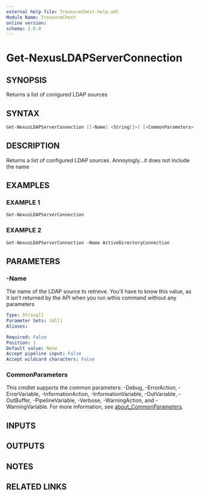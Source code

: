 ```yaml
---
external help file: TreasureChest-help.xml
Module Name: TreasureChest
online version:
schema: 2.0.0
---
```


# Get-NexusLDAPServerConnection

## SYNOPSIS

Returns a list of conigured LDAP sources

## SYNTAX

```powershell
Get-NexusLDAPServerConnection [[-Name] <String[]>] [<CommonParameters>]
```

## DESCRIPTION

Returns a list of configured LDAP sources.
Annoyingly...it does not include the name

## EXAMPLES

### EXAMPLE 1

```powershell
Get-NexusLDAPServerConnection
```

### EXAMPLE 2

```powershell
Get-NexusLDAPServerConnection -Name ActiveDirectoryConnection
```

## PARAMETERS

### -Name

The name of the LDAP source to retrieve.
You'll have to know this value, as it isn't returned by the API
when you run wthis command without any parameters

```yaml
Type: String[]
Parameter Sets: (All)
Aliases:

Required: False
Position: 1
Default value: None
Accept pipeline input: False
Accept wildcard characters: False
```

### CommonParameters

This cmdlet supports the common parameters: -Debug, -ErrorAction, -ErrorVariable, -InformationAction, -InformationVariable, -OutVariable, -OutBuffer, -PipelineVariable, -Verbose, -WarningAction, and -WarningVariable. For more information, see [about_CommonParameters](http://go.microsoft.com/fwlink/?LinkID=113216).

## INPUTS

## OUTPUTS

## NOTES

## RELATED LINKS
